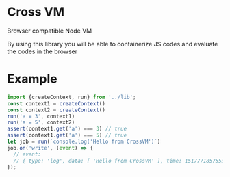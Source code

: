 # Cross VM
Browser compatible Node VM  

By using this library you will be able to containerize JS codes and evaluate
 the codes in the browser  

# Example
```js
import {createContext, run} from '../lib';
const context1 = createContext()
const context2 = createContext()
run('a = 3', context1)
run('a = 5', context2)
assert(context1.get('a') === 3) // true
assert(context1.get('a') === 5) // true
let job = run(`console.log('Hello from CrossVM')`)
job.on('write', (event) => {
  // event:
  // { type: 'log', data: [ 'Hello from CrossVM' ], time: 1517771857553 }
});
```
